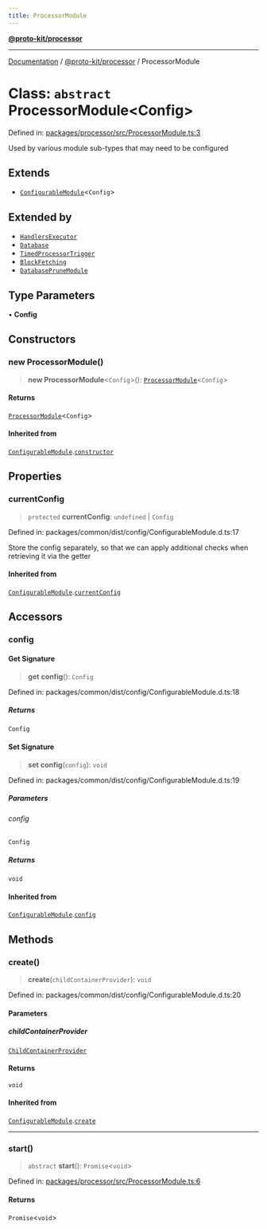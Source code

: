 ```yaml
---
title: ProcessorModule
---
```


[**@proto-kit/processor**](../README.md)

***

[Documentation](../../../README.md) / [@proto-kit/processor](../README.md) / ProcessorModule

# Class: `abstract` ProcessorModule\<Config\>

Defined in: [packages/processor/src/ProcessorModule.ts:3](https://github.com/proto-kit/framework/blob/4d6b3b6da51b3edee0fbf25ce72c1f59ec61e891/packages/processor/src/ProcessorModule.ts#L3)

Used by various module sub-types that may need to be configured

## Extends

- [`ConfigurableModule`](../../common/classes/ConfigurableModule.md)\<`Config`\>

## Extended by

- [`HandlersExecutor`](HandlersExecutor.md)
- [`Database`](Database.md)
- [`TimedProcessorTrigger`](TimedProcessorTrigger.md)
- [`BlockFetching`](BlockFetching.md)
- [`DatabasePruneModule`](DatabasePruneModule.md)

## Type Parameters

• **Config**

## Constructors

### new ProcessorModule()

> **new ProcessorModule**\<`Config`\>(): [`ProcessorModule`](ProcessorModule.md)\<`Config`\>

#### Returns

[`ProcessorModule`](ProcessorModule.md)\<`Config`\>

#### Inherited from

[`ConfigurableModule`](../../common/classes/ConfigurableModule.md).[`constructor`](../../common/classes/ConfigurableModule.md#constructors)

## Properties

### currentConfig

> `protected` **currentConfig**: `undefined` \| `Config`

Defined in: packages/common/dist/config/ConfigurableModule.d.ts:17

Store the config separately, so that we can apply additional
checks when retrieving it via the getter

#### Inherited from

[`ConfigurableModule`](../../common/classes/ConfigurableModule.md).[`currentConfig`](../../common/classes/ConfigurableModule.md#currentconfig)

## Accessors

### config

#### Get Signature

> **get** **config**(): `Config`

Defined in: packages/common/dist/config/ConfigurableModule.d.ts:18

##### Returns

`Config`

#### Set Signature

> **set** **config**(`config`): `void`

Defined in: packages/common/dist/config/ConfigurableModule.d.ts:19

##### Parameters

###### config

`Config`

##### Returns

`void`

#### Inherited from

[`ConfigurableModule`](../../common/classes/ConfigurableModule.md).[`config`](../../common/classes/ConfigurableModule.md#config)

## Methods

### create()

> **create**(`childContainerProvider`): `void`

Defined in: packages/common/dist/config/ConfigurableModule.d.ts:20

#### Parameters

##### childContainerProvider

[`ChildContainerProvider`](../../common/interfaces/ChildContainerProvider.md)

#### Returns

`void`

#### Inherited from

[`ConfigurableModule`](../../common/classes/ConfigurableModule.md).[`create`](../../common/classes/ConfigurableModule.md#create)

***

### start()

> `abstract` **start**(): `Promise`\<`void`\>

Defined in: [packages/processor/src/ProcessorModule.ts:6](https://github.com/proto-kit/framework/blob/4d6b3b6da51b3edee0fbf25ce72c1f59ec61e891/packages/processor/src/ProcessorModule.ts#L6)

#### Returns

`Promise`\<`void`\>
